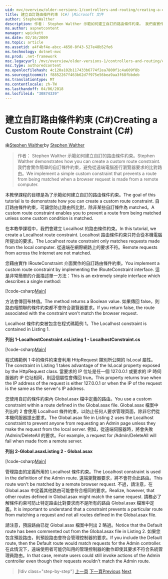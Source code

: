 ```yaml
---
uid: mvc/overview/older-versions-1/controllers-and-routing/creating-a-custom-route-constraint-cs
title: 建立自訂路由條件約束 (C#) |Microsoft 文件
author: StephenWalther
description: 作者： Stephen Walther 示範如何建立自訂的路由條件約束。 我們會實作簡單的自訂條件約束可以防止路由相符 w...
ms.author: aspnetcontent
manager: wpickett
ms.date: 02/16/2009
ms.topic: article
ms.assetid: a4f4bf4e-abcc-4650-8f43-527e48b52fe6
ms.technology: dotnet-mvc
ms.prod: .net-framework
msc.legacyurl: /mvc/overview/older-versions-1/controllers-and-routing/creating-a-custom-route-constraint-cs
msc.type: authoredcontent
ms.openlocfilehash: 4c120a102b117433b6774f2ea7800f1c4a609f8b
ms.sourcegitcommit: f8852267f463b62d7f975e56bea9aa3f68fbbdeb
ms.translationtype: MT
ms.contentlocale: zh-TW
ms.lasthandoff: 04/06/2018
ms.locfileid: "30874339"
---
```

<a name="creating-a-custom-route-constraint-c"></a><span data-ttu-id="f9603-104">建立自訂路由條件約束 (C#)</span><span class="sxs-lookup"><span data-stu-id="f9603-104">Creating a Custom Route Constraint (C#)</span></span>
====================
<span data-ttu-id="f9603-105">由[Stephen Walther](https://github.com/StephenWalther)</span><span class="sxs-lookup"><span data-stu-id="f9603-105">by [Stephen Walther](https://github.com/StephenWalther)</span></span>

> <span data-ttu-id="f9603-106">作者： Stephen Walther 示範如何建立自訂的路由條件約束。</span><span class="sxs-lookup"><span data-stu-id="f9603-106">Stephen Walther demonstrates how you can create a custom route constraint.</span></span> <span data-ttu-id="f9603-107">我們會實作簡單的自訂條件約束，避免從遠端電腦進行瀏覽器要求的比對路由。</span><span class="sxs-lookup"><span data-stu-id="f9603-107">We implement a simple custom constraint that prevents a route from being matched when a browser request is made from a remote computer.</span></span>


<span data-ttu-id="f9603-108">本教學課程的目標是為了示範如何建立自訂的路由條件約束。</span><span class="sxs-lookup"><span data-stu-id="f9603-108">The goal of this tutorial is to demonstrate how you can create a custom route constraint.</span></span> <span data-ttu-id="f9603-109">自訂路由條件約束，可讓您防止路由所比對，除非某些自訂條件為 matched。</span><span class="sxs-lookup"><span data-stu-id="f9603-109">A custom route constraint enables you to prevent a route from being matched unless some custom condition is matched.</span></span>

<span data-ttu-id="f9603-110">在本教學課程中，我們會建立 Localhost 的路由條件約束。</span><span class="sxs-lookup"><span data-stu-id="f9603-110">In this tutorial, we create a Localhost route constraint.</span></span> <span data-ttu-id="f9603-111">Localhost 路由條件約束只符合從本機電腦所提出的要求。</span><span class="sxs-lookup"><span data-stu-id="f9603-111">The Localhost route constraint only matches requests made from the local computer.</span></span> <span data-ttu-id="f9603-112">從遠端在網際網路上的要求不符。</span><span class="sxs-lookup"><span data-stu-id="f9603-112">Remote requests from across the Internet are not matched.</span></span>

<span data-ttu-id="f9603-113">您藉由實作 IRouteConstraint 介面實作的自訂路由條件約束。</span><span class="sxs-lookup"><span data-stu-id="f9603-113">You implement a custom route constraint by implementing the IRouteConstraint interface.</span></span> <span data-ttu-id="f9603-114">這是非常簡單的介面描述單一方法：</span><span class="sxs-lookup"><span data-stu-id="f9603-114">This is an extremely simple interface which describes a single method:</span></span>

[!code-csharp[Main](creating-a-custom-route-constraint-cs/samples/sample1.cs)]

<span data-ttu-id="f9603-115">方法會傳回布林值。</span><span class="sxs-lookup"><span data-stu-id="f9603-115">The method returns a Boolean value.</span></span> <span data-ttu-id="f9603-116">如果傳回 false，則路由相關聯的條件約束都不會符合瀏覽器要求。</span><span class="sxs-lookup"><span data-stu-id="f9603-116">If you return false, the route associated with the constraint won't match the browser request.</span></span>

<span data-ttu-id="f9603-117">Localhost 條件約束被包含在程式碼範例 1。</span><span class="sxs-lookup"><span data-stu-id="f9603-117">The Localhost constraint is contained in Listing 1.</span></span>

<span data-ttu-id="f9603-118">**列出 1-LocalhostConstraint.cs**</span><span class="sxs-lookup"><span data-stu-id="f9603-118">**Listing 1 - LocalhostConstraint.cs**</span></span>

[!code-csharp[Main](creating-a-custom-route-constraint-cs/samples/sample2.cs)]

<span data-ttu-id="f9603-119">程式碼範例 1 中的條件約束會利用 HttpRequest 類別所公開的 IsLocal 屬性。</span><span class="sxs-lookup"><span data-stu-id="f9603-119">The constraint in Listing 1 takes advantage of the IsLocal property exposed by the HttpRequest class.</span></span> <span data-ttu-id="f9603-120">當要求的 IP 位址是任一個 127.0.0.1 或要求的 IP 時伺服器的 IP 位址相同，則這個屬性會傳回 true。</span><span class="sxs-lookup"><span data-stu-id="f9603-120">This property returns true when the IP address of the request is either 127.0.0.1 or when the IP of the request is the same as the server's IP address.</span></span>

<span data-ttu-id="f9603-121">您使用自訂的條件約束內 Global.asax 檔中定義的路由。</span><span class="sxs-lookup"><span data-stu-id="f9603-121">You use a custom constraint within a route defined in the Global.asax file.</span></span> <span data-ttu-id="f9603-122">Global.asax 檔案中列出的 2 會使用 Localhost 條件約束，以防止任何人要求管理頁面，除非它們從本機伺服器提出要求。</span><span class="sxs-lookup"><span data-stu-id="f9603-122">The Global.asax file in Listing 2 uses the Localhost constraint to prevent anyone from requesting an Admin page unless they make the request from the local server.</span></span> <span data-ttu-id="f9603-123">例如，從遠端伺服器時，將會失敗 /Admin/DeleteAll 的要求。</span><span class="sxs-lookup"><span data-stu-id="f9603-123">For example, a request for /Admin/DeleteAll will fail when made from a remote server.</span></span>

<span data-ttu-id="f9603-124">**列出 2-Global.asax**</span><span class="sxs-lookup"><span data-stu-id="f9603-124">**Listing 2 - Global.asax**</span></span>

[!code-csharp[Main](creating-a-custom-route-constraint-cs/samples/sample3.cs)]

<span data-ttu-id="f9603-125">管理路由的定義所用的 Localhost 條件約束。</span><span class="sxs-lookup"><span data-stu-id="f9603-125">The Localhost constraint is used in the definition of the Admin route.</span></span> <span data-ttu-id="f9603-126">遠端瀏覽器要求，將不會符合此路由。</span><span class="sxs-lookup"><span data-stu-id="f9603-126">This route won't be matched by a remote browser request.</span></span> <span data-ttu-id="f9603-127">不過，請注意，在 Global.asax 中定義其他路由可能會符合相同的要求。</span><span class="sxs-lookup"><span data-stu-id="f9603-127">Realize, however, that other routes defined in Global.asax might match the same request.</span></span> <span data-ttu-id="f9603-128">請務必了解條件約束可防止特定路由比對要求而不是所有的路由 Global.asax 檔案中定義。</span><span class="sxs-lookup"><span data-stu-id="f9603-128">It is important to understand that a constraint prevents a particular route from matching a request and not all routes defined in the Global.asax file.</span></span>

<span data-ttu-id="f9603-129">請注意，預設路由已從 Global.asax 檔案中列出 2 略過。</span><span class="sxs-lookup"><span data-stu-id="f9603-129">Notice that the Default route has been commented out from the Global.asax file in Listing 2.</span></span> <span data-ttu-id="f9603-130">如果您包含預設路由，則預設路由會符合管理控制器的要求。</span><span class="sxs-lookup"><span data-stu-id="f9603-130">If you include the Default route, then the Default route would match requests for the Admin controller.</span></span> <span data-ttu-id="f9603-131">在此情況下，遠端使用者可能仍叫用的管理控制器的動作即使其要求不符合系統管理員路由。</span><span class="sxs-lookup"><span data-stu-id="f9603-131">In that case, remote users could still invoke actions of the Admin controller even though their requests wouldn't match the Admin route.</span></span>

> [!div class="step-by-step"]
> <span data-ttu-id="f9603-132">[上一頁](creating-a-route-constraint-cs.md)
> [下一頁](asp-net-mvc-controller-overview-vb.md)</span><span class="sxs-lookup"><span data-stu-id="f9603-132">[Previous](creating-a-route-constraint-cs.md)
[Next](asp-net-mvc-controller-overview-vb.md)</span></span>
